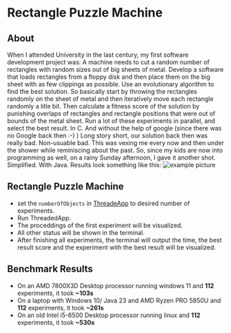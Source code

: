 # Rectangle Puzzle Machine

## About
When I attended University in the last century, my first software development project was: A machine needs to cut a random number of rectangles with random sizes out of big sheets of metal. Develop a software that loads rectangles from a floppy disk and then place them on the big sheet with as few clippings as possible. Use an evolutionary algorithm to find the best solution. So basically start by throwing the rectangles randomly on the sheet of metal and then iteratively move each rectangle randomly a litle bit. Then calculate a fitness score of the solution by punishing overlaps of rectangles and rectangle positions that were out of bounds of the metal sheet. Run a lot of these experiments in parallel, and select the best result. In C. And without the help of google (since there was no Google back then :-) )
Long story short, our solution back then was really bad. Non-usuable bad. 
This was vexing me every now and then under the shower while reminiscing about the past.
So, since my kids are now into programming as well, on a rainy Sunday afternoon, I gave it another shot. Simplified. With Java.
Results look something like this:
![example picture](./images/example.png)



## Rectangle Puzzle Machine
  - set the `numberOfObjects` in [ThreadeApp](./ThreadedApp.java) to desired number of experiments.
  - Run ThreadedApp.
  - The proceddings of the first experiment will be visualized.
  - All other status will be shown in the terminal.
  - After finishing all experiments, the terminal will output the time, the best result score and the experiment with the best result will be visualized.

## Benchmark Results

- On an AMD 7800X3D Desktop processor running windows 11 and __112__ experiments, it took __~103s__
- On a laptop with Windows 10/ Java 23  and AMD Ryzen PRO 5850U and __112__ experiments, it took __~261s__
- On an old Intel i5-6500 Desktop processor running linux and __112__ experiments, it took __~530s__

